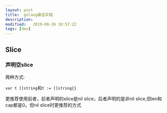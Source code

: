 ```yaml
---
layout: post
title:  golang最佳实践
description: 
modified:   2019-08-26 10:57:22
tags: [dev]
---
```


## Slice

### 声明空slice
两种方式:

`var t []string`和`t := []string{}`

更推荐使用前者，前者声明的slice是nil slice，后者声明的是非nil slice,但len和cap都是0。但nil slice时更推荐的方式

